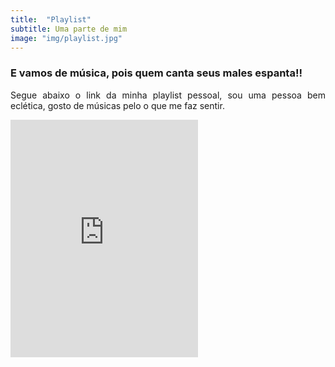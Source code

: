 ```yaml
---
title:  "Playlist"
subtitle: Uma parte de mim
image: "img/playlist.jpg"
---
```


### E vamos de música, pois quem canta seus males espanta!! 

<div style = "text-align: justify;">

Segue abaixo o link da minha playlist pessoal, sou uma pessoa bem eclética, gosto de músicas pelo o que me faz sentir.  <br>


<iframe src="https://open.spotify.com/embed/playlist/36uYNX0Y4uSnUUkFkGJHrJ" width="300" height="380" frameborder="0" allowtransparency="true" allow="encrypted-media"></iframe>